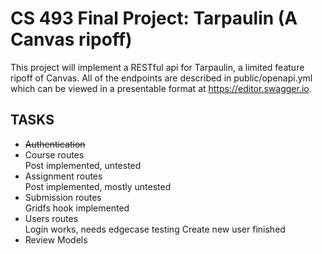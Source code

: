 # CS 493 Final Project: Tarpaulin (A Canvas ripoff)
This project will implement a RESTful api for Tarpaulin, a limited feature 
ripoff of Canvas.  All of the endpoints are described in public/openapi.yml 
which can be viewed in a presentable format at https://editor.swagger.io. 

## TASKS
 - ~~Authentication~~
 - Course routes  
    Post implemented, untested
 - Assignment routes  
    Post implemented, mostly untested
 - Submission routes  
    Gridfs hook implemented
 - Users routes  
    Login works, needs edgecase testing
    Create new user finished
 - Review Models
